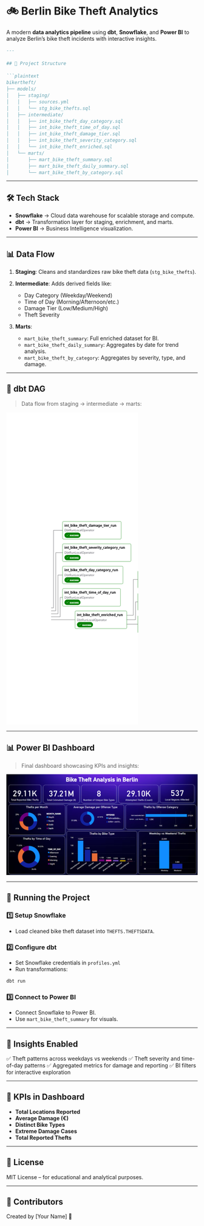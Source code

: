 # 🚲 Berlin Bike Theft Analytics
A modern **data analytics pipeline** using **dbt**, **Snowflake**, and **Power BI** to analyze Berlin’s bike theft incidents with interactive insights.
````markdown
---

## 📁 Project Structure

```plaintext
bikertheft/
├── models/
│   ├── staging/
│   │   ├── sources.yml
│   │   └── stg_bike_thefts.sql
│   ├── intermediate/
│   │   ├── int_bike_theft_day_category.sql
│   │   ├── int_bike_theft_time_of_day.sql
│   │   ├── int_bike_theft_damage_tier.sql
│   │   ├── int_bike_theft_severity_category.sql
│   │   └── int_bike_theft_enriched.sql
│   └── marts/
│       ├── mart_bike_theft_summary.sql
│       ├── mart_bike_theft_daily_summary.sql
│       └── mart_bike_theft_by_category.sql
````

---

## 🛠️ Tech Stack

* **Snowflake** → Cloud data warehouse for scalable storage and compute.
* **dbt** → Transformation layer for staging, enrichment, and marts.
* **Power BI** → Business Intelligence visualization.

---

## 📊 Data Flow

1. **Staging**: Cleans and standardizes raw bike theft data (`stg_bike_thefts`).
2. **Intermediate**: Adds derived fields like:

   * Day Category (Weekday/Weekend)
   * Time of Day (Morning/Afternoon/etc.)
   * Damage Tier (Low/Medium/High)
   * Theft Severity
3. **Marts**:

   * `mart_bike_theft_summary`: Full enriched dataset for BI.
   * `mart_bike_theft_daily_summary`: Aggregates by date for trend analysis.
   * `mart_bike_theft_by_category`: Aggregates by severity, type, and damage.

---

## 🔄 dbt DAG

> Data flow from staging → intermediate → marts:

![dbt DAG](./dbt_snowflake_pipeline-graph.png)

---

## 📊 Power BI Dashboard

> Final dashboard showcasing KPIs and insights:

![Power BI Dashboard](./dashboard.png)

---

## 🚀 Running the Project

### 1️⃣ Setup Snowflake

* Load cleaned bike theft dataset into `THEFTS.THEFTSDATA`.

### 2️⃣ Configure dbt

* Set Snowflake credentials in `profiles.yml`
* Run transformations:

```bash
dbt run
```

### 3️⃣ Connect to Power BI

* Connect Snowflake to Power BI.
* Use `mart_bike_theft_summary` for visuals.

---

## 🧠 Insights Enabled

✅ Theft patterns across weekdays vs weekends
✅ Theft severity and time-of-day patterns
✅ Aggregated metrics for damage and reporting
✅ BI filters for interactive exploration

---

## 📌 KPIs in Dashboard

* **Total Locations Reported**
* **Average Damage (€)**
* **Distinct Bike Types**
* **Extreme Damage Cases**
* **Total Reported Thefts**

---

## 📜 License

MIT License – for educational and analytical purposes.

---

## 🙌 Contributors

Created by \[Your Name] 🚀

